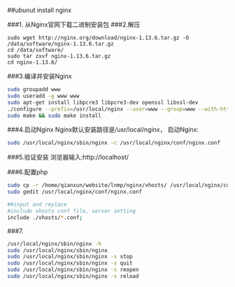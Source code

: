 ##ubunut install nginx

###1. 从Nginx官网下载二进制安装包
###2.解压
```
sudo wget http://nginx.org/download/nginx-1.13.6.tar.gz -O /data/software/nginx-1.13.6.tar.gz
cd /data/software/
sudo tar zxvf nginx-1.13.6.tar.gz   
cd nginx-1.13.6/
```
###3.编译并安装Nginx
```sh
sudo groupadd www
sudo useradd -g www www
sudo apt-get install libpcre3 libpcre3-dev openssl libssl-dev
./configure --prefix=/usr/local/nginx --user=www --group=www --with-http_stub_status_module --with-http_ssl_module --with-http_realip_module --with-http_gzip_static_module
sudo make && sudo make install
```
###4.启动Nginx
Nginx默认安装路径是/usr/local/nginx， 启动Nginx:
```sh
sudo /usr/local/nginx/sbin/nginx -c /usr/local/nginx/conf/nginx.conf
```
###5.验证安装
浏览器输入:http://localhost/

###6.配置php
```sh
sudo cp -r /home/qianxun/website/lnmp/nginx/vhosts/ /usr/local/nginx/conf/
sudo gedit /usr/local/nginx/conf/nginx.conf

##input and replace
#include vhosts conf file, server setting
include ./vhosts/*.conf;
```
###7.
```sh
/usr/local/nginx/sbin/nginx -h
sudo /usr/local/nginx/sbin/nginx
sudo /usr/local/nginx/sbin/nginx -s stop
sudo /usr/local/nginx/sbin/nginx -s quit
sudo /usr/local/nginx/sbin/nginx -s reopen
sudo /usr/local/nginx/sbin/nginx -s reload
```